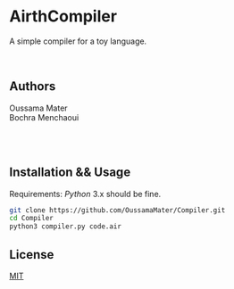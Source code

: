# AirthCompiler

A simple compiler for a toy language.

<br />

## Authors

Oussama Mater <br />
Bochra Menchaoui

<br /><br />

## Installation && Usage

Requirements: _Python_ 3.x should be fine.

```bash
git clone https://github.com/OussamaMater/Compiler.git
cd Compiler
python3 compiler.py code.air
```

## License

[MIT](https://choosealicense.com/licenses/mit/)
